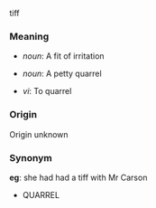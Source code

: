 tiff
### Meaning
+ _noun_: A fit of irritation
+ _noun_: A petty quarrel

+ _vi_: To quarrel

### Origin

Origin unknown

### Synonym

__eg__: she had had a tiff with Mr Carson

+ QUARREL


